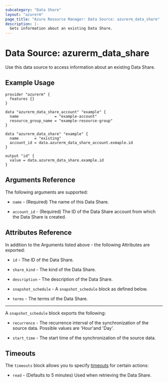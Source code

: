 ```yaml
---
subcategory: "Data Share"
layout: "azurerm"
page_title: "Azure Resource Manager: Data Source: azurerm_data_share"
description: |-
  Gets information about an existing Data Share.
---
```


# Data Source: azurerm_data_share

Use this data source to access information about an existing Data Share.

## Example Usage

```hcl
provider "azurerm" {
  features {}
}

data "azurerm_data_share_account" "example" {
  name                = "example-account"
  resource_group_name = "example-resource-group"
}

data "azurerm_data_share" "example" {
  name       = "existing"
  account_id = data.azurerm_data_share_account.exmaple.id
}

output "id" {
  value = data.azurerm_data_share.example.id
}
```

## Arguments Reference

The following arguments are supported:

* `name` - (Required) The name of this Data Share.

* `account_id` - (Required) The ID of the Data Share account from which the Data Share is created.

## Attributes Reference

In addition to the Arguments listed above - the following Attributes are exported: 

* `id` - The ID of the Data Share.

* `share_kind` - The kind of the Data Share.

* `description` - The description of the Data Share.

* `snapshot_schedule` - A `snapshot_schedule` block as defined below.

* `terms` - The terms of the Data Share.

---

A `snapshot_schedule` block exports the following:

* `recurrence` - The recurrence interval of the synchronization of the source data. Possible values are 'Hour'and 'Day'.

* `start_time` - The start time of the synchronization of the source data.

## Timeouts

The `timeouts` block allows you to specify [timeouts](https://www.terraform.io/docs/configuration/resources.html#timeouts) for certain actions:

* `read` - (Defaults to 5 minutes) Used when retrieving the Data Share.
